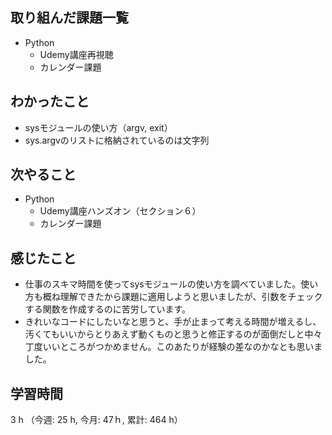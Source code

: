 ## 取り組んだ課題一覧
- Python
    - Udemy講座再視聴
    - カレンダー課題
## わかったこと
- sysモジュールの使い方（argv, exit）
- sys.argvのリストに格納されているのは文字列
## 次やること
- Python
    - Udemy講座ハンズオン（セクション６）
    - カレンダー課題 
## 感じたこと
-  仕事のスキマ時間を使ってsysモジュールの使い方を調べていました。使い方も概ね理解できたから課題に適用しようと思いましたが、引数をチェックする関数を作成するのに苦労しています。
- きれいなコードにしたいなと思うと、手が止まって考える時間が増えるし、汚くてもいいからとりあえず動くものと思うと修正するのが面倒だしと中々丁度いいところがつかめません。このあたりが経験の差なのかなとも思いました。
## 学習時間
3 h （今週: 25 h, 今月: 47ｈ, 累計: 464 h）